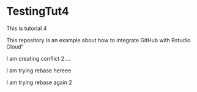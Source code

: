 # TestingTut4

This is tutorial 4

This repository is an example about how to integrate GitHub with Rstudio Cloud”


I am creating conflict  2.... 

I am trying rebase hereee

I am trying rebase again  2